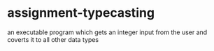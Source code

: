 # assignment-typecasting
an executable program which gets an integer input from the user and coverts it to all other data types
